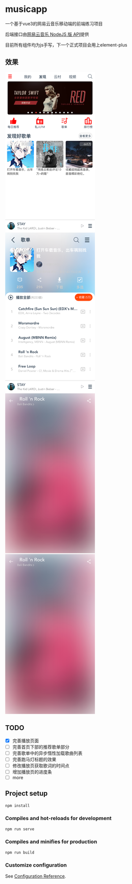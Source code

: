 # musicapp

一个基于vue3的网易云音乐移动端的前端练习项目

后端接口由[网易云音乐 NodeJS 版 API](https://github.com/Binaryify/NeteaseCloudMusicApi)提供

目前所有组件均为js手写，下一个正式项目会用上element-plus

## 效果

<img src="image/首页.png" alt="首页" style="zoom: 50%;" />
<img src="image/歌单.png" alt="歌单" style="zoom: 50%;" />
<img src="image/播放页.png" alt="播放页1" style="zoom: 50%;" />
<img src="image/播放页.png" alt="播放页2" style="zoom: 50%;" />

## TODO

-   [x] 完善播放页面
-   [ ] 完善首页下部的推荐歌单部分
-   [ ] 完善歌单中的异步惰性加载歌曲列表
-   [ ] 完善跑马灯标题的效果
-   [ ] 修改播放页获取歌词的时间点
-   [ ] 增加播放页的进度条
-   [ ] more

## Project setup
```
npm install
```

### Compiles and hot-reloads for development
```
npm run serve
```

### Compiles and minifies for production
```
npm run build
```

### Customize configuration
See [Configuration Reference](https://cli.vuejs.org/config/).
